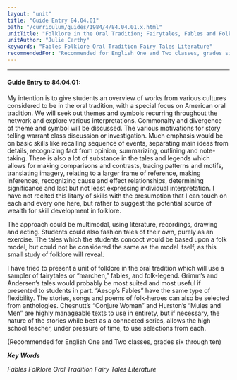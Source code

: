```yaml
---
layout: "unit"
title: "Guide Entry 84.04.01"
path: "/curriculum/guides/1984/4/84.04.01.x.html"
unitTitle: "Folklore in the Oral Tradition; Fairytales, Fables and Folk-legend"
unitAuthor: "Julie Carthy"
keywords: "Fables Folklore Oral Tradition Fairy Tales Literature"
recommendedFor: "Recommended for English One and Two classes, grades six through ten"
---
```

<body>
<hr/>
<h4>
Guide Entry to 84.04.01:
</h4>
My intention is to give students an overview of works from various cultures considered to be in the oral tradition, with a special focus on American oral tradition.  We will seek out themes and symbols recurring throughout the network and explore various interpretations. Commonalty and divergence of theme and symbol will be discussed.  The various motivations for story telling warrant class discussion or investigation.  Much emphasis would be on basic skills like recalling sequence of events, separating main ideas from details, recognizing fact from opinion, summarizing, outlining and note-taking.  There is also a lot of substance in the tales and legends which allows for making comparisons and contrasts, tracing patterns and motifs, translating imagery, relating to a larger frame of reference, making inferences, recognizing cause and effect relationships, determining significance and last but not least expressing individual interpretation.  I have not recited this litany of skills with the presumption that I can touch on each and every one here, but rather to suggest the potential source of wealth for skill development in folklore.
<p>
The approach could be multimodal, using literature, recordings, drawing and acting.  Students could also fashion tales of their own, purely as an exercise.  The tales which the students concoct would be based upon a folk model, but could not be considered the same as the model itself, as this small study of folklore will reveal.
</p>
<p>
I have tried to present a unit of folklore in the oral tradition which will use a sampler of fairytales or “marchen,” fables, and folk-legend.  Grimm’s and Andersen’s tales would probably be most suited and most useful if presented to students in part.  “Aesop’s Fables” have the same type of flexibility.  The stories, songs and poems of folk-heroes can also be selected from anthologies. Chesnutt’s “Conjure Woman” and Hurston’s “Mules and Men” are highly manageable texts to use in entirety, but if necessary, the nature of the stories while best as a connected series, allows the high school teacher, under pressure of time, to use selections from each.
</p>
<p>
(Recommended for English One and Two classes, grades six through ten)
</p>
<p>
<b>
<i>
Key Words
</i>
</b>
<br/>
</p>
<p>
<i>
Fables Folklore Oral Tradition Fairy Tales Literature
</i>
</p>
</body>